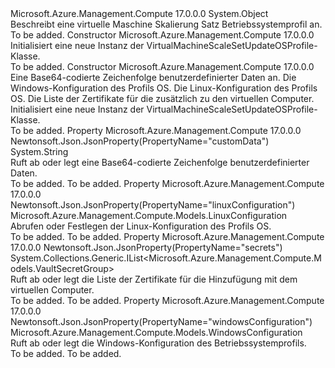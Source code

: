 <Type Name="VirtualMachineScaleSetUpdateOSProfile" FullName="Microsoft.Azure.Management.Compute.Models.VirtualMachineScaleSetUpdateOSProfile">
  <TypeSignature Language="C#" Value="public class VirtualMachineScaleSetUpdateOSProfile" />
  <TypeSignature Language="ILAsm" Value=".class public auto ansi beforefieldinit VirtualMachineScaleSetUpdateOSProfile extends System.Object" />
  <TypeSignature Language="DocId" Value="T:Microsoft.Azure.Management.Compute.Models.VirtualMachineScaleSetUpdateOSProfile" />
  <TypeSignature Language="VB.NET" Value="Public Class VirtualMachineScaleSetUpdateOSProfile" />
  <TypeSignature Language="F#" Value="type VirtualMachineScaleSetUpdateOSProfile = class" />
  <AssemblyInfo>
    <AssemblyName>Microsoft.Azure.Management.Compute</AssemblyName>
    <AssemblyVersion>17.0.0.0</AssemblyVersion>
  </AssemblyInfo>
  <Base>
    <BaseTypeName>System.Object</BaseTypeName>
  </Base>
  <Interfaces />
  <Docs>
    <summary>
            Beschreibt eine virtuelle Maschine Skalierung Satz Betriebssystemprofil an.
            </summary>
    <remarks>To be added.</remarks>
  </Docs>
  <Members>
    <Member MemberName=".ctor">
      <MemberSignature Language="C#" Value="public VirtualMachineScaleSetUpdateOSProfile ();" />
      <MemberSignature Language="ILAsm" Value=".method public hidebysig specialname rtspecialname instance void .ctor() cil managed" />
      <MemberSignature Language="DocId" Value="M:Microsoft.Azure.Management.Compute.Models.VirtualMachineScaleSetUpdateOSProfile.#ctor" />
      <MemberSignature Language="VB.NET" Value="Public Sub New ()" />
      <MemberType>Constructor</MemberType>
      <AssemblyInfo>
        <AssemblyName>Microsoft.Azure.Management.Compute</AssemblyName>
        <AssemblyVersion>17.0.0.0</AssemblyVersion>
      </AssemblyInfo>
      <Parameters />
      <Docs>
        <summary>
            Initialisiert eine neue Instanz der VirtualMachineScaleSetUpdateOSProfile-Klasse.
            </summary>
        <remarks>To be added.</remarks>
      </Docs>
    </Member>
    <Member MemberName=".ctor">
      <MemberSignature Language="C#" Value="public VirtualMachineScaleSetUpdateOSProfile (string customData = null, Microsoft.Azure.Management.Compute.Models.WindowsConfiguration windowsConfiguration = null, Microsoft.Azure.Management.Compute.Models.LinuxConfiguration linuxConfiguration = null, System.Collections.Generic.IList&lt;Microsoft.Azure.Management.Compute.Models.VaultSecretGroup&gt; secrets = null);" />
      <MemberSignature Language="ILAsm" Value=".method public hidebysig specialname rtspecialname instance void .ctor(string customData, class Microsoft.Azure.Management.Compute.Models.WindowsConfiguration windowsConfiguration, class Microsoft.Azure.Management.Compute.Models.LinuxConfiguration linuxConfiguration, class System.Collections.Generic.IList`1&lt;class Microsoft.Azure.Management.Compute.Models.VaultSecretGroup&gt; secrets) cil managed" />
      <MemberSignature Language="DocId" Value="M:Microsoft.Azure.Management.Compute.Models.VirtualMachineScaleSetUpdateOSProfile.#ctor(System.String,Microsoft.Azure.Management.Compute.Models.WindowsConfiguration,Microsoft.Azure.Management.Compute.Models.LinuxConfiguration,System.Collections.Generic.IList{Microsoft.Azure.Management.Compute.Models.VaultSecretGroup})" />
      <MemberSignature Language="F#" Value="new Microsoft.Azure.Management.Compute.Models.VirtualMachineScaleSetUpdateOSProfile : string * Microsoft.Azure.Management.Compute.Models.WindowsConfiguration * Microsoft.Azure.Management.Compute.Models.LinuxConfiguration * System.Collections.Generic.IList&lt;Microsoft.Azure.Management.Compute.Models.VaultSecretGroup&gt; -&gt; Microsoft.Azure.Management.Compute.Models.VirtualMachineScaleSetUpdateOSProfile" Usage="new Microsoft.Azure.Management.Compute.Models.VirtualMachineScaleSetUpdateOSProfile (customData, windowsConfiguration, linuxConfiguration, secrets)" />
      <MemberType>Constructor</MemberType>
      <AssemblyInfo>
        <AssemblyName>Microsoft.Azure.Management.Compute</AssemblyName>
        <AssemblyVersion>17.0.0.0</AssemblyVersion>
      </AssemblyInfo>
      <Parameters>
        <Parameter Name="customData" Type="System.String" />
        <Parameter Name="windowsConfiguration" Type="Microsoft.Azure.Management.Compute.Models.WindowsConfiguration" />
        <Parameter Name="linuxConfiguration" Type="Microsoft.Azure.Management.Compute.Models.LinuxConfiguration" />
        <Parameter Name="secrets" Type="System.Collections.Generic.IList&lt;Microsoft.Azure.Management.Compute.Models.VaultSecretGroup&gt;" />
      </Parameters>
      <Docs>
        <param name="customData">Eine Base64-codierte Zeichenfolge benutzerdefinierter Daten an.</param>
        <param name="windowsConfiguration">Die Windows-Konfiguration des Profils OS.</param>
        <param name="linuxConfiguration">Die Linux-Konfiguration des Profils OS.</param>
        <param name="secrets">Die Liste der Zertifikate für die zusätzlich zu den virtuellen Computer.</param>
        <summary>
            Initialisiert eine neue Instanz der VirtualMachineScaleSetUpdateOSProfile-Klasse.
            </summary>
        <remarks>To be added.</remarks>
      </Docs>
    </Member>
    <Member MemberName="CustomData">
      <MemberSignature Language="C#" Value="public string CustomData { get; set; }" />
      <MemberSignature Language="ILAsm" Value=".property instance string CustomData" />
      <MemberSignature Language="DocId" Value="P:Microsoft.Azure.Management.Compute.Models.VirtualMachineScaleSetUpdateOSProfile.CustomData" />
      <MemberSignature Language="VB.NET" Value="Public Property CustomData As String" />
      <MemberSignature Language="F#" Value="member this.CustomData : string with get, set" Usage="Microsoft.Azure.Management.Compute.Models.VirtualMachineScaleSetUpdateOSProfile.CustomData" />
      <MemberType>Property</MemberType>
      <AssemblyInfo>
        <AssemblyName>Microsoft.Azure.Management.Compute</AssemblyName>
        <AssemblyVersion>17.0.0.0</AssemblyVersion>
      </AssemblyInfo>
      <Attributes>
        <Attribute>
          <AttributeName>Newtonsoft.Json.JsonProperty(PropertyName="customData")</AttributeName>
        </Attribute>
      </Attributes>
      <ReturnValue>
        <ReturnType>System.String</ReturnType>
      </ReturnValue>
      <Docs>
        <summary>
            Ruft ab oder legt eine Base64-codierte Zeichenfolge benutzerdefinierter Daten.
            </summary>
        <value>To be added.</value>
        <remarks>To be added.</remarks>
      </Docs>
    </Member>
    <Member MemberName="LinuxConfiguration">
      <MemberSignature Language="C#" Value="public Microsoft.Azure.Management.Compute.Models.LinuxConfiguration LinuxConfiguration { get; set; }" />
      <MemberSignature Language="ILAsm" Value=".property instance class Microsoft.Azure.Management.Compute.Models.LinuxConfiguration LinuxConfiguration" />
      <MemberSignature Language="DocId" Value="P:Microsoft.Azure.Management.Compute.Models.VirtualMachineScaleSetUpdateOSProfile.LinuxConfiguration" />
      <MemberSignature Language="VB.NET" Value="Public Property LinuxConfiguration As LinuxConfiguration" />
      <MemberSignature Language="F#" Value="member this.LinuxConfiguration : Microsoft.Azure.Management.Compute.Models.LinuxConfiguration with get, set" Usage="Microsoft.Azure.Management.Compute.Models.VirtualMachineScaleSetUpdateOSProfile.LinuxConfiguration" />
      <MemberType>Property</MemberType>
      <AssemblyInfo>
        <AssemblyName>Microsoft.Azure.Management.Compute</AssemblyName>
        <AssemblyVersion>17.0.0.0</AssemblyVersion>
      </AssemblyInfo>
      <Attributes>
        <Attribute>
          <AttributeName>Newtonsoft.Json.JsonProperty(PropertyName="linuxConfiguration")</AttributeName>
        </Attribute>
      </Attributes>
      <ReturnValue>
        <ReturnType>Microsoft.Azure.Management.Compute.Models.LinuxConfiguration</ReturnType>
      </ReturnValue>
      <Docs>
        <summary>
            Abrufen oder Festlegen der Linux-Konfiguration des Profils OS.
            </summary>
        <value>To be added.</value>
        <remarks>To be added.</remarks>
      </Docs>
    </Member>
    <Member MemberName="Secrets">
      <MemberSignature Language="C#" Value="public System.Collections.Generic.IList&lt;Microsoft.Azure.Management.Compute.Models.VaultSecretGroup&gt; Secrets { get; set; }" />
      <MemberSignature Language="ILAsm" Value=".property instance class System.Collections.Generic.IList`1&lt;class Microsoft.Azure.Management.Compute.Models.VaultSecretGroup&gt; Secrets" />
      <MemberSignature Language="DocId" Value="P:Microsoft.Azure.Management.Compute.Models.VirtualMachineScaleSetUpdateOSProfile.Secrets" />
      <MemberSignature Language="VB.NET" Value="Public Property Secrets As IList(Of VaultSecretGroup)" />
      <MemberSignature Language="F#" Value="member this.Secrets : System.Collections.Generic.IList&lt;Microsoft.Azure.Management.Compute.Models.VaultSecretGroup&gt; with get, set" Usage="Microsoft.Azure.Management.Compute.Models.VirtualMachineScaleSetUpdateOSProfile.Secrets" />
      <MemberType>Property</MemberType>
      <AssemblyInfo>
        <AssemblyName>Microsoft.Azure.Management.Compute</AssemblyName>
        <AssemblyVersion>17.0.0.0</AssemblyVersion>
      </AssemblyInfo>
      <Attributes>
        <Attribute>
          <AttributeName>Newtonsoft.Json.JsonProperty(PropertyName="secrets")</AttributeName>
        </Attribute>
      </Attributes>
      <ReturnValue>
        <ReturnType>System.Collections.Generic.IList&lt;Microsoft.Azure.Management.Compute.Models.VaultSecretGroup&gt;</ReturnType>
      </ReturnValue>
      <Docs>
        <summary>
            Ruft ab oder legt die Liste der Zertifikate für die Hinzufügung mit dem virtuellen Computer.
            </summary>
        <value>To be added.</value>
        <remarks>To be added.</remarks>
      </Docs>
    </Member>
    <Member MemberName="WindowsConfiguration">
      <MemberSignature Language="C#" Value="public Microsoft.Azure.Management.Compute.Models.WindowsConfiguration WindowsConfiguration { get; set; }" />
      <MemberSignature Language="ILAsm" Value=".property instance class Microsoft.Azure.Management.Compute.Models.WindowsConfiguration WindowsConfiguration" />
      <MemberSignature Language="DocId" Value="P:Microsoft.Azure.Management.Compute.Models.VirtualMachineScaleSetUpdateOSProfile.WindowsConfiguration" />
      <MemberSignature Language="VB.NET" Value="Public Property WindowsConfiguration As WindowsConfiguration" />
      <MemberSignature Language="F#" Value="member this.WindowsConfiguration : Microsoft.Azure.Management.Compute.Models.WindowsConfiguration with get, set" Usage="Microsoft.Azure.Management.Compute.Models.VirtualMachineScaleSetUpdateOSProfile.WindowsConfiguration" />
      <MemberType>Property</MemberType>
      <AssemblyInfo>
        <AssemblyName>Microsoft.Azure.Management.Compute</AssemblyName>
        <AssemblyVersion>17.0.0.0</AssemblyVersion>
      </AssemblyInfo>
      <Attributes>
        <Attribute>
          <AttributeName>Newtonsoft.Json.JsonProperty(PropertyName="windowsConfiguration")</AttributeName>
        </Attribute>
      </Attributes>
      <ReturnValue>
        <ReturnType>Microsoft.Azure.Management.Compute.Models.WindowsConfiguration</ReturnType>
      </ReturnValue>
      <Docs>
        <summary>
            Ruft ab oder legt die Windows-Konfiguration des Betriebssystemprofils.
            </summary>
        <value>To be added.</value>
        <remarks>To be added.</remarks>
      </Docs>
    </Member>
  </Members>
</Type>
